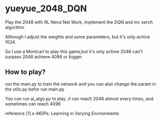 # yueyue_2048_DQN
Play the 2048 with RL Nerul Net Work, implement the DQN and mc serch algorithm

Although I adjust the weights and some parameters, but it's only achive 1024.

So I use a Montcarl to play this game,but it's only achive 2048 can't surpass 2048 achieve 4096 or bigger.

## How to play?

run the main.py to train the network and you can also change the param in the utils.py befor run main.py

You can run ai_algo.py to play ,it can reach 2048 almost every times, and sometimes can reach 4096



reference 
[1].ε–MDPs: Learning in Varying Environments
